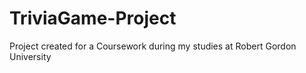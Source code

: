 # TriviaGame-Project
Project created for a Coursework during my studies at Robert Gordon University
